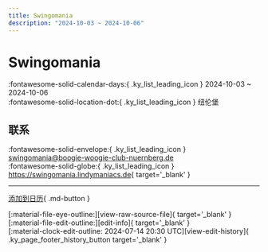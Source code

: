 ```yaml
---
title: Swingomania
description: "2024-10-03 ~ 2024-10-06"
---
```


# Swingomania 

:fontawesome-solid-calendar-days:{ .ky_list_leading_icon } 2024-10-03 ~ 2024-10-06  
:fontawesome-solid-location-dot:{ .ky_list_leading_icon } 纽伦堡  

## 联系

:fontawesome-solid-envelope:{ .ky_list_leading_icon } <swingomania@boogie-woogie-club-nuernberg.de>  
:fontawesome-solid-globe:{ .ky_list_leading_icon } <https://swingomania.lindymaniacs.de>{ target='_blank' }  

---

[添加到日历](https://swing.news/ics/zh-Hans/2024/de/swingomania-2024.ics){ .md-button }

<div class="ky_page_footer" markdown>
<div class="ky_page_footer_trailing" markdown="span">
[:material-file-eye-outline:][view-raw-source-file]{ target='_blank' }
[:material-file-edit-outline:][edit-info]{ target='_blank' }
</div>
<div class="ky_page_footer_leading" markdown="span">
[:material-clock-edit-outline: 2024-07-14 20:30 UTC][view-edit-history]{ .ky_page_footer_history_button target='_blank' }
</div>
</div>

[view-raw-source-file]: https://github.com/swingdance/events/blob/main/2024/de/swingomania-2024.json "查看原始源文件"
[edit-info]: https://github.com/swingdance/events/issues/new?assignees=&labels=update+event&projects=&template=03-update_entity.yml&title=%5B2024%2Fde%5D%20Swingomania&region=de&year=2024&id=swingomania-2024&name=Swingomania&org_id= "编辑信息"

[view-edit-history]: https://github.com/swingdance/events/commits/main/2024/de/swingomania-2024.json "查看编辑历史"
